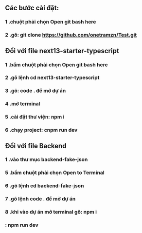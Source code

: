 ## Các bước cài đặt:
### 1 .chuột phải chọn Open git bash here
### 2 .gõ: git clone https://github.com/onetramzn/Test.git
## Đối với file next13-starter-typescript
### 1 .bấm chuột phải chọn Open git bash here
### 2 .gõ lệnh cd next13-starter-typescript
### 3 .gõ: code . để mở dự án
### 4 .mở terminal
### 5 .cài đặt thư viện: npm i
### 6 .chạy project: cnpm run dev
## Đối với file Backend
### 1 .vào thư mục backend-fake-json
### 5 .bấm chuột phải chọn Open to Terminal
### 6 .gõ lệnh cd backend-fake-json 
### 7 .gõ lệnh code . để mở dự án
### 8 .khi vào dự án mở terminal gõ: npm i
###                                : npm run dev
